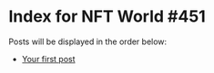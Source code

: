 # Index for NFT World #451
Posts will be displayed in the order below:

- [Your first post](./001-first.md)

